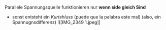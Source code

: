 Parallele Spannungsquelle funktionieren nur **wenn side gleich Sind** 
 - sonst entsteht ein *Kurtshluss* (puede que la palabra este mal) (also, ein Spannugnsdifferenz) 
![[IMG_2349 1.jpeg]]